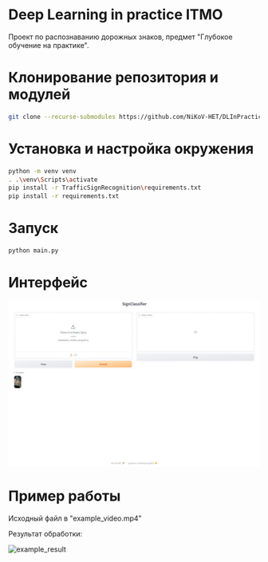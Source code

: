 # Deep Learning in practice ITMO
Проект по распознаванию дорожных знаков, предмет "Глубокое обучение на практике".

# Клонирование репозитория и модулей
```bash
git clone --recurse-submodules https://github.com/NiKoV-HET/DLInPracticeITMO
```

# Установка и настройка окружения
```bash
python -m venv venv
. .\venv\Scripts\activate
pip install -r TrafficSignRecognition\requirements.txt
pip install -r requirements.txt
```

# Запуск 
```bash
python main.py
```
# Интерфейс
![interface](examples\interface.jpg)

# Пример работы
Исходный файл в "example_video.mp4"

Результат обработки:

![example_result](examples\example_result.gif)
